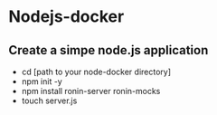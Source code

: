 # Nodejs-docker

## Create a simpe node.js application  ##
- cd [path to your node-docker directory]
- npm init -y
- npm install ronin-server ronin-mocks
- touch server.js
